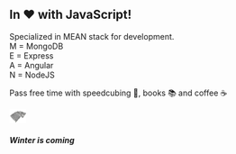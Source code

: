 ## In ❤️ with JavaScript!

Specialized in MEAN stack for development. <br>
M = MongoDB <br>
E = Express <br>
A = Angular <br>
N = NodeJS <br>

Pass free time with speedcubing 🧊, books 📚 and coffee ☕

 ![Winter is coming](img/stark-2.png)
##### Winter is coming